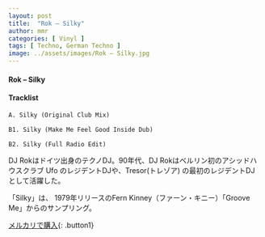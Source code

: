 ```yaml
---
layout: post
title:  "Rok – Silky"
author: mmr
categories: [ Vinyl ]
tags: [ Techno, German Techno ]
image: ../assets/images/Rok – Silky.jpg
---
```


#### Rok – Silky

#### Tracklist
```md
A. Silky (Original Club Mix)

B1. Silky (Make Me Feel Good Inside Dub)

B2. Silky (Full Radio Edit)
```

DJ Rokはドイツ出身のテクノDJ。90年代、DJ Rokはベルリン初のアシッドハウスクラブ Ufo のレジデントDJや、Tresor(トレゾア) の最初のレジデントDJ として活躍した。

「Silky」は、 1979年リリースのFern Kinney（ファーン・キニー）「Groove Me」からのサンプリング。

[メルカリで購入](https://jp.mercari.com/item/m70068595621?afid=6142608987){: .button1}

